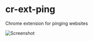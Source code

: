 # cr-ext-ping
Chrome extension for pinging websites

<img src="http://i.imgur.com/a3qvE2s.png" alt="Screenshot"/>
